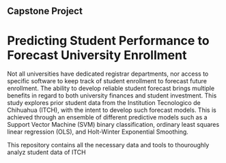 ##  Capstone Project
# Predicting Student Performance to Forecast University Enrollment

Not all universities have dedicated registrar departments, nor access to specific software to keep track of student enrollment to forecast future enrollment.  The ability to develop reliable student forecast brings multiple benefits in regard to both university finances and student investment. This study explores prior student data from the Institution Tecnologico de Chihuahua (ITCH), with the intent to develop such forecast models. This is achieved through an ensemble of different predictive models such as a Support Vector Machine (SVM) binary classification, ordinary least squares linear regression (OLS), and Holt-Winter Exponential Smoothing. 

This repository contains all the necessary data and tools to thouroughly analyz student data of ITCH
